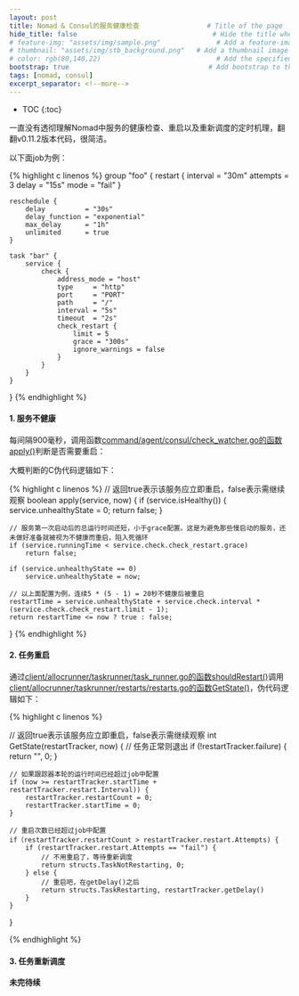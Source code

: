 ```yaml
---
layout: post
title: Nomad & Consul的服务健康检查                 # Title of the page
hide_title: false                                  # Hide the title when displaying the post, but shown in lists of posts
# feature-img: "assets/img/sample.png"              # Add a feature-image to the post
# thumbnail: "assets/img/stb_background.png"   # Add a thumbnail image on blog view
# color: rgb(80,140,22)                             # Add the specified color as feature image, and change link colors in post
bootstrap: true                                   # Add bootstrap to the page
tags: [nomad, consul]
excerpt_separator: <!--more-->
---
```


<!--more-->
* TOC
{:toc}

一直没有透彻理解Nomad中服务的健康检查、重启以及重新调度的定时机理，翻翻v0.11.2版本代码，很简洁。

以下面job为例：

{% highlight c linenos %}
group "foo" {
    restart {
        interval = "30m"
        attempts = 3
        delay    = "15s"
        mode     = "fail"
    }
    
    reschedule {
        delay          = "30s"
        delay_function = "exponential"
        max_delay      = "1h"
        unlimited      = true
    }

    task "bar" {
        service {
            check {
                address_mode = "host"
                type     = "http"
                port     = "PORT"
                path     = "/"
                interval = "5s"
                timeout  = "2s"
                check_restart {
                    limit = 5
                    grace = "300s"
                    ignore_warnings = false
                }
            }
        }
    }
}
{% endhighlight %}

#### 1. 服务不健康

每间隔900毫秒，调用函数[command/agent/consul/check_watcher.go的函数apply()](https://github.com/hashicorp/nomad/blob/v0.11.2/command/agent/consul/check_watcher.go#L80)判断是否需要重启：

大概判断的C伪代码逻辑如下：

{% highlight c linenos %}
// 返回true表示该服务应立即重启，false表示需继续观察
boolean apply(service, now)
{
    if (service.isHealthy()) {
        service.unhealthyState = 0;
        return false;
    }

    // 服务第一次启动后的总运行时间还短，小于grace配置。这是为避免那些慢启动的服务，还未做好准备就被视为不健康而重启，陷入死循环
    if (service.runningTime < service.check.check_restart.grace)
        return false;

    if (service.unhealthyState == 0)
        service.unhealthyState = now;

    // 以上面配置为例，连续5 * (5 - 1) = 20秒不健康后被重启
    restartTime = service.unhealthyState + service.check.interval * (service.check.check_restart.limit - 1);
    return restartTime <= now ? true : false;
}
{% endhighlight %}

#### 2. 任务重启

通过[client/allocrunner/taskrunner/task_runner.go的函数shouldRestart()](https://github.com/hashicorp/nomad/blob/v0.11.2/client/allocrunner/taskrunner/task_runner.go#L689)调用[client/allocrunner/taskrunner/restarts/restarts.go的函数GetState()](https://github.com/hashicorp/nomad/blob/v0.11.2/client/allocrunner/taskrunner/restarts/restarts.go#L133)，伪代码逻辑如下：

{% highlight c linenos %}

// 返回true表示该服务应立即重启，false表示需继续观察
int GetState(restartTracker, now)
{
    // 任务正常则退出
    if (!restartTracker.failure) {
        return "", 0;
    }

    // 如果跟踪器本轮的运行时间已经超过job中配置
    if (now >= restartTracker.startTime + restartTracker.restart.Interval)) {
        restartTracker.restartCount = 0;
        restartTracker.startTime = 0;
    }

    // 重启次数已经超过job中配置
    if（restartTracker.restartCount > restartTracker.restart.Attempts) {
        if (restartTracker.restart.Attempts == "fail") {
            // 不用重启了，等待重新调度
            return structs.TaskNotRestarting, 0;
        } else {
            // 重启吧，在getDelay()之后
            return structs.TaskRestarting, restartTracker.getDelay()
        }        
    }
}

{% endhighlight %}

#### 3. 任务重新调度

**未完待续**